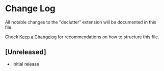 # Change Log

All notable changes to the "declutter" extension will be documented in this file.

Check [Keep a Changelog](http://keepachangelog.com/) for recommendations on how to structure this file.

## [Unreleased]

- Initial release